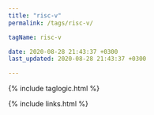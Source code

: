 ```yaml
---
title: "risc-v"
permalink: /tags/risc-v/

tagName: risc-v

date: 2020-08-28 21:43:37 +0300
last_updated: 2020-08-28 21:43:37 +0300

---
```


{% include taglogic.html %}

{% include links.html %}
